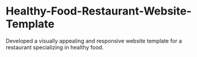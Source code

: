 # Healthy-Food-Restaurant-Website-Template
Developed a visually appealing and responsive website template for a restaurant specializing in healthy food.

